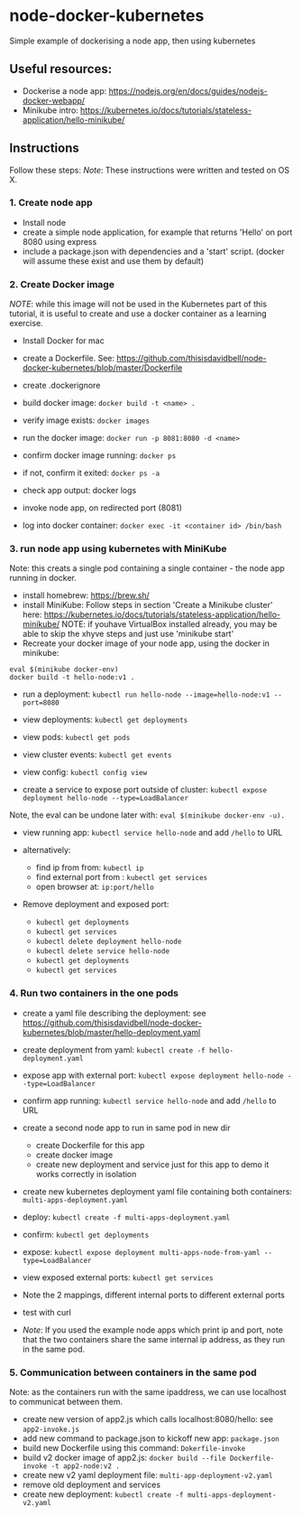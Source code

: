 # node-docker-kubernetes
Simple example of dockerising a node app, then using kubernetes

## Useful resources:

* Dockerise a node app: https://nodejs.org/en/docs/guides/nodejs-docker-webapp/
* Minikube intro: https://kubernetes.io/docs/tutorials/stateless-application/hello-minikube/


## Instructions

Follow these steps:
*Note*: These instructions were written and tested on OS X.

### 1. Create node app

* Install node
* create a simple node application, for example that returns 'Hello' on port 8080 using express
* include a package.json with dependencies and a 'start' script. (docker will assume these exist and use them by default)

### 2. Create Docker image
*NOTE*: while this image will not be used in the Kubernetes part of this tutorial, it is useful to create and use a docker container as a learning exercise.
* Install Docker for mac
* create a Dockerfile. See: https://github.com/thisisdavidbell/node-docker-kubernetes/blob/master/Dockerfile

* create .dockerignore
* build docker image: `docker build -t <name> .`
* verify image exists: `docker images`
* run the docker image: `docker run -p 8081:8080 -d <name>`
* confirm docker image running: `docker ps`
* if not, confirm it exited: `docker ps -a`
* check app output: docker logs <container id from ps>
* invoke node app, on redirected port (8081)
* log into docker container: `docker exec -it <container id> /bin/bash`

### 3. run node app using kubernetes with MiniKube
Note: this creats a single pod containing a single container - the node app running in docker.
* install homebrew: https://brew.sh/
* install MiniKube: Follow steps in section 'Create a Minikube cluster' here: https://kubernetes.io/docs/tutorials/stateless-application/hello-minikube/
NOTE: if youhave VirtualBox installed already, you may be able to skip the xhyve steps and just use 'minikube start'
* Recreate your docker image of your node app, using the docker in minikube:
```
eval $(minikube docker-env)
docker build -t hello-node:v1 .
```
* run a deployment: `kubectl run hello-node --image=hello-node:v1 --port=8080
`
* view deployments: `kubectl get deployments`
* view pods: `kubectl get pods`
* view cluster events: `kubectl get events`
* view config: `kubectl config view`

* create a service to expose port outside of cluster: `kubectl expose deployment hello-node --type=LoadBalancer`

Note, the eval can be undone later with: `eval $(minikube docker-env -u).`

* view running app: `kubectl service hello-node` and add `/hello` to URL
* alternatively:
  * find ip from from: `kubectl ip`
  * find external port from : `kubectl get services`
  * open browser at: `ip:port/hello`

* Remove deployment and exposed port:
  * `kubectl get deployments`
  * `kubectl get services`
  * `kubectl delete deployment hello-node`
  * `kubectl delete service hello-node`
  * `kubectl get deployments`
  * `kubectl get services`


### 4. Run two containers in the one pods
* create a yaml file describing the deployment: see https://github.com/thisisdavidbell/node-docker-kubernetes/blob/master/hello-deployment.yaml
* create deployment from yaml: `kubectl create -f hello-deployment.yaml`
* expose app with external port: `kubectl expose deployment hello-node --type=LoadBalancer`
* confirm app running: `kubectl service hello-node` and add `/hello` to URL

* create a second node app to run in same pod in new dir
  * create Dockerfile for this app
  * create docker image
  * create new deployment and service just for this app to demo it works correctly in isolation

* create new kubernetes deployment yaml file containing both containers: `multi-apps-deployment.yaml`
* deploy: `kubectl create -f multi-apps-deployment.yaml`
* confirm: `kubectl get deployments`
* expose: `kubectl expose deployment multi-apps-node-from-yaml --type=LoadBalancer`
* view exposed external ports: `kubectl get services`
* Note the 2 mappings, different internal ports to different external ports
* test with curl
* *Note*: If you used the example node apps which print ip and port, note that the two containers share the same internal ip address, as they run in the same pod.

### 5. Communication between containers in the same pod
Note: as the containers run with the same ipaddress, we can use localhost to communicat between them.
* create new version of app2.js which calls localhost:8080/hello: see `app2-invoke.js`
* add new command to package.json to kickoff new app: `package.json`
* build new Dockerfile using this command: `Dokerfile-invoke`
* build v2 docker image of app2.js: `docker build --file Dockerfile-invoke -t app2-node:v2 .`
* create new v2 yaml deployment file: `multi-app-deployment-v2.yaml`
* remove old deployment and services
* create new deployment: `kubectl create -f multi-apps-deployment-v2.yaml`
